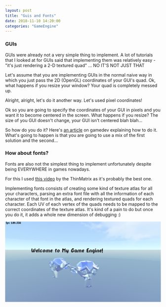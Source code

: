 ```yaml
---
layout: post
title: "Guis and Fonts"
date: 2018-11-10 14:20:00
categories: "GameEngine"
---
```


### GUIs

GUIs were already not a very simple thing to implement. A lot of tutorials that I looked at for GUIs said that implementing them was relatively easy - "it's just rendering a 2-D textured quad" ... NO IT'S NOT JUST THAT

Let's assume that you are implementing GUIs in the normal naive way in which you just pass the 2D (OpenGL) coordinates of your GUI's quad. Ok, what happens if you resize your window? Your quad is completely messed up.

Alright, alright, let's do it another way. Let's used pixel coordinates!

Ok so you are going to specify the coordinates of your GUI in pixels and you want it to become centered in the screen. What happens if you resize? The size of you GUI doesn't change, your GUI isn't centered blah blah...

So how do you do it? Here's [an article](https://www.gamedev.net/articles/programming/general-and-gameplay-programming/creating-a-very-simple-gui-system-for-small-games-part-i-r3652/) on gamedev explaining how to do it. What's going to happen is that you are going to use a mix of the first solution and the second...

### How about fonts?

Fonts are also not the simplest thing to implement unfortunately despite being EVERYWHERE in games nowadays.

For this I used [this video](https://www.youtube.com/watch?v=mnIQEQoHHCU) by the ThinMatrix as it's probably the best one.

Implementing fonts consists of creating some kind of texture atlas for all your characters, parsing an extra font file with all the information of each character of that font in the atlas, and rendering textured quads for each character. Each UV of each vertex of the quads needs to be mapped to the correct coordinates of the texture atlas. It's kind of a pain to do but once you do it, it adds a whole new dimension of debugging :)

![photo](/assets/fonts.PNG)
